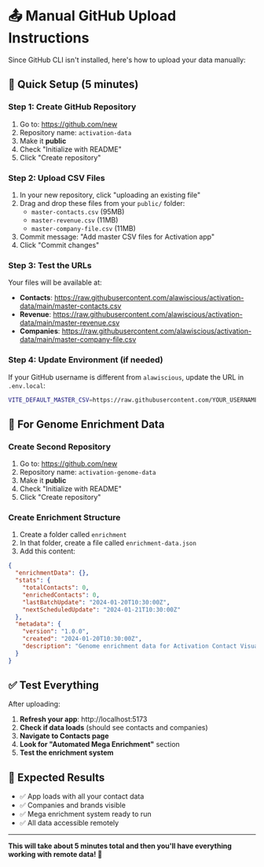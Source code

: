 # 📤 Manual GitHub Upload Instructions

Since GitHub CLI isn't installed, here's how to upload your data manually:

## 🚀 Quick Setup (5 minutes)

### Step 1: Create GitHub Repository
1. Go to: https://github.com/new
2. Repository name: `activation-data`
3. Make it **public**
4. Check "Initialize with README"
5. Click "Create repository"

### Step 2: Upload CSV Files
1. In your new repository, click "uploading an existing file"
2. Drag and drop these files from your `public/` folder:
   - `master-contacts.csv` (95MB)
   - `master-revenue.csv` (11MB) 
   - `master-company-file.csv` (11MB)
3. Commit message: "Add master CSV files for Activation app"
4. Click "Commit changes"

### Step 3: Test the URLs
Your files will be available at:
- **Contacts**: https://raw.githubusercontent.com/alawiscious/activation-data/main/master-contacts.csv
- **Revenue**: https://raw.githubusercontent.com/alawiscious/activation-data/main/master-revenue.csv
- **Companies**: https://raw.githubusercontent.com/alawiscious/activation-data/main/master-company-file.csv

### Step 4: Update Environment (if needed)
If your GitHub username is different from `alawiscious`, update the URL in `.env.local`:
```bash
VITE_DEFAULT_MASTER_CSV=https://raw.githubusercontent.com/YOUR_USERNAME/activation-data/main/master-contacts.csv
```

## 🧬 For Genome Enrichment Data

### Create Second Repository
1. Go to: https://github.com/new
2. Repository name: `activation-genome-data`
3. Make it **public**
4. Check "Initialize with README"
5. Click "Create repository"

### Create Enrichment Structure
1. Create a folder called `enrichment`
2. In that folder, create a file called `enrichment-data.json`
3. Add this content:

```json
{
  "enrichmentData": {},
  "stats": {
    "totalContacts": 0,
    "enrichedContacts": 0,
    "lastBatchUpdate": "2024-01-20T10:30:00Z",
    "nextScheduledUpdate": "2024-01-21T10:30:00Z"
  },
  "metadata": {
    "version": "1.0.0",
    "created": "2024-01-20T10:30:00Z",
    "description": "Genome enrichment data for Activation Contact Visualizer"
  }
}
```

## ✅ Test Everything

After uploading:

1. **Refresh your app**: http://localhost:5173
2. **Check if data loads** (should see contacts and companies)
3. **Navigate to Contacts page**
4. **Look for "Automated Mega Enrichment"** section
5. **Test the enrichment system**

## 🎯 Expected Results

- ✅ App loads with all your contact data
- ✅ Companies and brands visible
- ✅ Mega enrichment system ready to run
- ✅ All data accessible remotely

---

**This will take about 5 minutes total and then you'll have everything working with remote data! 🚀**
